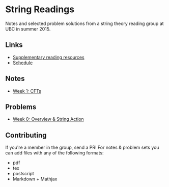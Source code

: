 # String Readings

Notes and selected problem solutions from a string theory reading group at UBC in summer 2015.

## Links

- [Supplementary reading resources](resources/reading.md)
- [Schedule](resources/schedule.md)

## Notes

- [Week 1: CFTs](notes/week1)

## Problems
- [Week 0: Overview & String Action](problems/week0)

## Contributing

If you're a member in the group, send a PR! For notes & problem sets you can add files with any of the following formats:

- pdf
- tex
- postscript
- Markdown + Mathjax